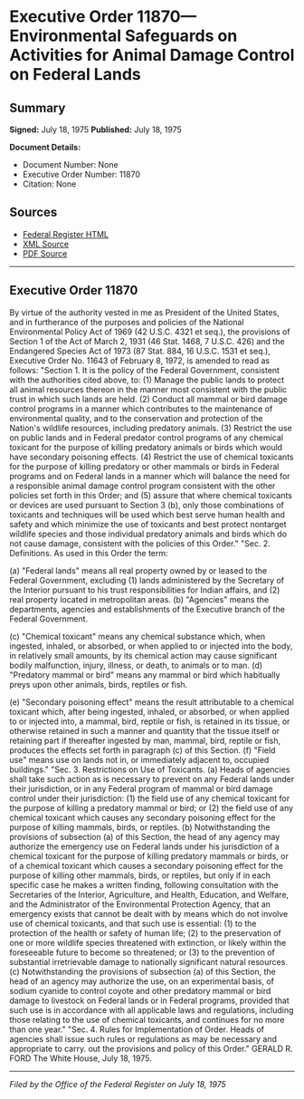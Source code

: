 # Executive Order 11870—Environmental Safeguards on Activities for Animal Damage Control on Federal Lands

## Summary

**Signed:** July 18, 1975
**Published:** July 18, 1975

**Document Details:**
- Document Number: None
- Executive Order Number: 11870
- Citation: None

## Sources
- [Federal Register HTML](https://www.presidency.ucsb.edu/documents/executive-order-11870-environmental-safeguards-activities-for-animal-damage-control)
- [XML Source](None)
- [PDF Source](None)

---

## Executive Order 11870

By virtue of the authority vested in me as President of the United States, and in furtherance of the purposes and policies of the National Environmental Policy Act of 1969 (42 U.S.C. 4321 et seq.), the provisions of Section 1 of the Act of March 2, 1931 (46 Stat. 1468, 7 U.S.C. 426) and the Endangered Species Act of 1973 (87 Stat. 884, 16 U.S.C. 1531 et seq.), Executive Order No. 11643 of February 8, 1972, is amended to read as follows:
"Section 1. It is the policy of the Federal Government, consistent with the authorities cited above, to:
    (1) Manage the public lands to protect all animal resources thereon in the manner most consistent with the public trust in which such lands are held.
    (2) Conduct all mammal or bird damage control programs in a manner which contributes to the maintenance of environmental quality, and to the conservation and protection of the Nation's wildlife resources, including predatory animals.
    (3) Restrict the use on public lands and in Federal predator control programs of any chemical toxicant for the purpose of killing predatory animals or birds which would have secondary poisoning effects.
    (4) Restrict the use of chemical toxicants for the purpose of killing predatory or other mammals or birds in Federal programs and on Federal lands in a manner which will balance the need for a responsible animal damage control program consistent with the other policies set forth in this Order; and
    (5) assure that where chemical toxicants or devices are used pursuant to Section 3 (b), only those combinations of toxicants and techniques will be used which best serve human health and safety and which minimize the use of toxicants and best protect nontarget wildlife species and those individual predatory animals and birds which do not cause damage, consistent with the policies of this Order."
"Sec. 2. Definitions. As used in this Order the term:

(a) "Federal lands" means all real property owned by or leased to the Federal Government, excluding (1) lands administered by the Secretary of the Interior pursuant to his trust responsibilities for Indian affairs, and (2) real property located in metropolitan areas.
(b) "Agencies" means the departments, agencies and establishments of the Executive branch of the Federal Government.

(c) "Chemical toxicant" means any chemical substance which, when ingested, inhaled, or absorbed, or when applied to or injected into the body, in relatively small amounts, by its chemical action may cause significant bodily malfunction, injury, illness, or death, to animals or to man.
(d) "Predatory mammal or bird" means any mammal or bird which habitually preys upon other animals, birds, reptiles or fish.

(e) "Secondary poisoning effect" means the result attributable to a chemical toxicant which, after being ingested, inhaled, or absorbed, or when applied to or injected into, a mammal, bird, reptile or fish, is retained in its tissue, or otherwise retained in such a manner and quantity that the tissue itself or retaining part if thereafter ingested by man, mammal, bird, reptile or fish, produces the effects set forth in paragraph (c) of this Section.
(f) "Field use" means use on lands not in, or immediately adjacent to, occupied buildings."
"Sec. 3. Restrictions on Use of Toxicants. (a) Heads of agencies shall take such action as is necessary to prevent on any Federal lands under their jurisdiction, or in any Federal program of mammal or bird damage control under their jurisdiction:
    (1) the field use of any chemical toxicant for the purpose of killing a predatory mammal or bird; or
    (2) the field use of any chemical toxicant which causes any secondary poisoning effect for the purpose of killing mammals, birds, or reptiles.
(b) Notwithstanding the provisions of subsection (a) of this Section, the head of any agency may authorize the emergency use on Federal lands under his jurisdiction of a chemical toxicant for the purpose of killing predatory mammals or birds, or of a chemical toxicant which causes a secondary poisoning effect for the purpose of killing other mammals, birds, or reptiles, but only if in each specific case he makes a written finding, following consultation with the Secretaries of the Interior, Agriculture, and Health, Education, and Welfare, and the Administrator of the Environmental Protection Agency, that an emergency exists that cannot be dealt with by means which do not involve use of chemical toxicants, and that such use is essential:
    (1) to the protection of the health or safety of human life;
    (2) to the preservation of one or more wildlife species threatened with extinction, or likely within the foreseeable future to become so threatened; or
    (3) to the prevention of substantial irretrievable damage to nationally significant natural resources.
(c) Notwithstanding the provisions of subsection (a) of this Section, the head of an agency may authorize the use, on an experimental basis, of sodium cyanide to control coyote and other predatory mammal or bird damage to livestock on Federal lands or in Federal programs, provided that such use is in accordance with all applicable laws and regulations, including those relating to the use of chemical toxicants, and continues for no more than one year."
"Sec. 4. Rules for Implementation of Order. Heads of agencies shall issue such rules or regulations as may be necessary and appropriate to carry. out the provisions and policy of this Order."
GERALD R. FORD
The White House,
July 18, 1975.

---

*Filed by the Office of the Federal Register on July 18, 1975*
